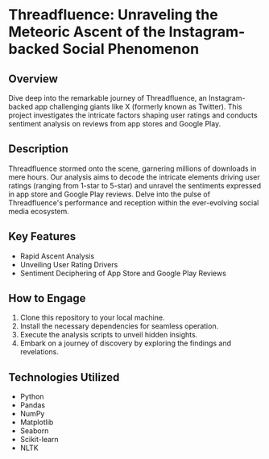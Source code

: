 # Threadfluence: Unraveling the Meteoric Ascent of the Instagram-backed Social Phenomenon

## Overview
Dive deep into the remarkable journey of Threadfluence, an Instagram-backed app challenging giants like X (formerly known as Twitter). This project investigates the intricate factors shaping user ratings and conducts sentiment analysis on reviews from app stores and Google Play.

## Description
Threadfluence stormed onto the scene, garnering millions of downloads in mere hours. Our analysis aims to decode the intricate elements driving user ratings (ranging from 1-star to 5-star) and unravel the sentiments expressed in app store and Google Play reviews. Delve into the pulse of Threadfluence's performance and reception within the ever-evolving social media ecosystem.

## Key Features
- Rapid Ascent Analysis
- Unveiling User Rating Drivers
- Sentiment Deciphering of App Store and Google Play Reviews

## How to Engage
1. Clone this repository to your local machine.
2. Install the necessary dependencies for seamless operation.
3. Execute the analysis scripts to unveil hidden insights.
4. Embark on a journey of discovery by exploring the findings and revelations.

## Technologies Utilized
- Python
- Pandas
- NumPy
- Matplotlib
- Seaborn
- Scikit-learn
- NLTK
